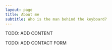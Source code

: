 ```yaml
---
layout: page
title: About me
subtitle: Who is the man behind the keyboard?
---
```


TODO: ADD CONTENT

TODO: ADD CONTACT FORM